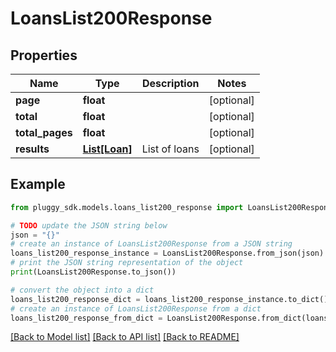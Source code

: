# LoansList200Response


## Properties

Name | Type | Description | Notes
------------ | ------------- | ------------- | -------------
**page** | **float** |  | [optional] 
**total** | **float** |  | [optional] 
**total_pages** | **float** |  | [optional] 
**results** | [**List[Loan]**](Loan.md) | List of loans | [optional] 

## Example

```python
from pluggy_sdk.models.loans_list200_response import LoansList200Response

# TODO update the JSON string below
json = "{}"
# create an instance of LoansList200Response from a JSON string
loans_list200_response_instance = LoansList200Response.from_json(json)
# print the JSON string representation of the object
print(LoansList200Response.to_json())

# convert the object into a dict
loans_list200_response_dict = loans_list200_response_instance.to_dict()
# create an instance of LoansList200Response from a dict
loans_list200_response_from_dict = LoansList200Response.from_dict(loans_list200_response_dict)
```
[[Back to Model list]](../README.md#documentation-for-models) [[Back to API list]](../README.md#documentation-for-api-endpoints) [[Back to README]](../README.md)


